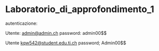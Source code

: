 # Laboratorio_di_approfondimento_1

autenticazione:

Utente: admin@admin.ch
password: admin00$$

Utente kqw542@student.edu.ti.ch
password; Admin00$$
